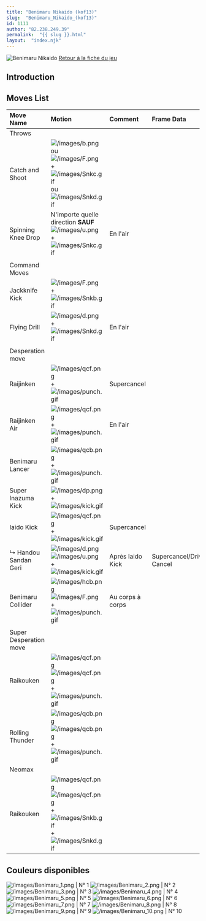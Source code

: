```yaml
---
title: "Benimaru Nikaido (kof13)"
slug:  "Benimaru_Nikaido_(kof13)"
id: 1111
author: "82.238.249.39"
permalink:  "{{ slug }}.html"
layout:  "index.njk"
---
```


![Benimaru Nikaido](/images/Benimarukof13.gif "Benimaru Nikaido")
[Retour à la fiche du
jeu](http://basgrospoing.fr/wiki/index.php?title=The_King_of_Fighters_XIII)

## Introduction

## Moves List

| Move Name              | Motion                                                                                                                                                           | Comment          | Frame Data               | Cancelable | Damage LOW/HIGH/EX |
|:-----------------------|:-----------------------------------------------------------------------------------------------------------------------------------------------------------------|:-----------------|:-------------------------|:-----------|:-------------------|
| Throws                 |                                                                                                                                                                  |                  |                          |            |                    |
| Catch and Shoot        | ![](/images/b.png "/images/b.png") ou ![](/images/F.png "/images/F.png") + ![](/images/Snkc.gif "/images/Snkc.gif") ou ![](/images/Snkd.gif "/images/Snkd.gif")  |                  |                          |            | 100                |
| Spinning Knee Drop     | N'importe quelle direction **SAUF**![](/images/u.png "/images/u.png") + ![](/images/Snkc.gif "/images/Snkc.gif")                                                 | En l'air         |                          |            | 125                |
|                        |                                                                                                                                                                  |                  |                          |            |                    |
| Command Moves          |                                                                                                                                                                  |                  |                          |            |                    |
| Jackknife Kick         | ![](/images/F.png "/images/F.png") + ![](/images/Snkb.gif "/images/Snkb.gif")                                                                                    |                  |                          | oui        | 65                 |
| Flying Drill           | ![](/images/d.png "/images/d.png") + ![](/images/Snkd.gif "/images/Snkd.gif")                                                                                    | En l'air         |                          | non        |                    |
|                        |                                                                                                                                                                  |                  |                          |            |                    |
| Desperation move       |                                                                                                                                                                  |                  |                          |            |                    |
| Raijinken              | ![](/images/qcf.png "/images/qcf.png") + ![](/images/punch.gif "/images/punch.gif")                                                                              | Supercancel      |                          |            | 35x2               |
| Raijinken Air          | ![](/images/qcf.png "/images/qcf.png") + ![](/images/punch.gif "/images/punch.gif")                                                                              | En l'air         |                          |            | 35x2               |
| Benimaru Lancer        | ![](/images/qcb.png "/images/qcb.png") + ![](/images/punch.gif "/images/punch.gif")                                                                              |                  |                          |            |                    |
| Super Inazuma Kick     | ![](/images/dp.png "/images/dp.png") + ![](/images/kick.gif "/images/kick.gif")                                                                                  |                  |                          |            |                    |
| Iaido Kick             | ![](/images/qcf.png "/images/qcf.png") + ![](/images/kick.gif "/images/kick.gif")                                                                                | Supercancel      |                          |            |                    |
| ↳ Handou Sandan Geri   | ![](/images/d.png "/images/d.png")![](/images/u.png "/images/u.png") + ![](/images/kick.gif "/images/kick.gif")                                                  | Après Iaido Kick | Supercancel/Drive Cancel |            |                    |
| Benimaru Collider      | ![](/images/hcb.png "/images/hcb.png")![](/images/F.png "/images/F.png") + ![](/images/punch.gif "/images/punch.gif")                                            | Au corps à corps |                          |            |                    |
|                        |                                                                                                                                                                  |                  |                          |            |                    |
| Super Desperation move |                                                                                                                                                                  |                  |                          |            |                    |
| Raikouken              | ![](/images/qcf.png "/images/qcf.png")![](/images/qcf.png "/images/qcf.png") +![](/images/punch.gif "/images/punch.gif")                                         |                  |                          |            |                    |
| Rolling Thunder        | ![](/images/qcb.png "/images/qcb.png")![](/images/qcb.png "/images/qcb.png") + ![](/images/punch.gif "/images/punch.gif")                                        |                  |                          |            |                    |
| Neomax                 |                                                                                                                                                                  |                  |                          |            |                    |
| Raikouken              | ![](/images/qcf.png "/images/qcf.png")![](/images/qcf.png "/images/qcf.png") + ![](/images/Snkb.gif "/images/Snkb.gif")+![](/images/Snkd.gif "/images/Snkd.gif") |                  |                          |            |                    |

## Couleurs disponibles

![](/images/Benimaru_1.png "/images/Benimaru_1.png") \| N° 1
![](/images/Benimaru_2.png "/images/Benimaru_2.png") \| N° 2
![](/images/Benimaru_3.png "/images/Benimaru_3.png") \| N° 3
![](/images/Benimaru_4.png "/images/Benimaru_4.png") \| N° 4
![](/images/Benimaru_5.png "/images/Benimaru_5.png") \| N° 5
![](/images/Benimaru_6.png "/images/Benimaru_6.png") \| N° 6
![](/images/Benimaru_7.png "/images/Benimaru_7.png") \| N° 7
![](/images/Benimaru_8.png "/images/Benimaru_8.png") \| N° 8
![](/images/Benimaru_9.png "/images/Benimaru_9.png") \| N° 9
![](/images/Benimaru_10.png "/images/Benimaru_10.png") \| N° 10
